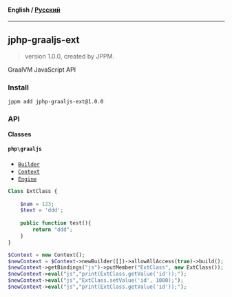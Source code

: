 #### **English** / [Русский](api-docs/README.ru.md)

---

## jphp-graaljs-ext
> version 1.0.0, created by JPPM.

GraalVM JavaScript API

### Install
```
jppm add jphp-graaljs-ext@1.0.0
```

### API
**Classes**

#### `php\graaljs`

- [`Builder`](https://github.com/FibonacciFox/jphp-graaljs-ext/tree/master/api-docs/classes/php/graaljs/Builder.md)
- [`Context`](https://github.com/FibonacciFox/jphp-graaljs-ext/tree/master/api-docs/classes/php/graaljs/Context.md)
- [`Engine`](https://github.com/FibonacciFox/jphp-graaljs-ext/tree/master/api-docs/classes/php/graaljs/Engine.md)

```php
Class ExtClass {
    
    $num = 123;
    $text = 'ddd';
    
    public function test(){
        return "ddd";
    }
}
```
```php
$Context = new Context();
$newContext = $Context->newBuilder([])->allowAllAccess(true)->build();
$newContext->getBindings("js")->putMember("ExtClass", new ExtClass());    
$newContext->eval("js","print(ExtClass.getValue('id'));");
$newContext->eval("js","ExtClass.setValue('id', 1000);");
$newContext->eval("js","print(ExtClass.getValue('id'));");
```

